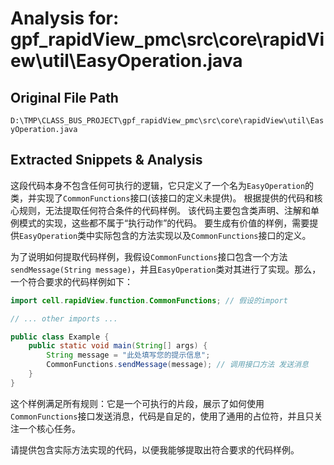 # Analysis for: gpf_rapidView_pmc\src\core\rapidView\util\EasyOperation.java

## Original File Path
`D:\TMP\CLASS_BUS_PROJECT\gpf_rapidView_pmc\src\core\rapidView\util\EasyOperation.java`

## Extracted Snippets & Analysis
这段代码本身不包含任何可执行的逻辑，它只定义了一个名为`EasyOperation`的类，并实现了`CommonFunctions`接口(该接口的定义未提供)。  根据提供的代码和核心规则，无法提取任何符合条件的代码样例。  该代码主要包含类声明、注解和单例模式的实现，这些都不属于“执行动作”的代码。  要生成有价值的样例，需要提供`EasyOperation`类中实际包含的方法实现以及`CommonFunctions`接口的定义。


为了说明如何提取代码样例，我假设`CommonFunctions`接口包含一个方法`sendMessage(String message)`，并且`EasyOperation`类对其进行了实现。那么，一个符合要求的代码样例如下：

```java
import cell.rapidView.function.CommonFunctions; // 假设的import

// ... other imports ...

public class Example {
    public static void main(String[] args) {
        String message = "此处填写您的提示信息";
        CommonFunctions.sendMessage(message); // 调用接口方法 发送消息
    }
}

```

这个样例满足所有规则：它是一个可执行的片段，展示了如何使用`CommonFunctions`接口发送消息，代码是自足的，使用了通用的占位符，并且只关注一个核心任务。


请提供包含实际方法实现的代码，以便我能够提取出符合要求的代码样例。
